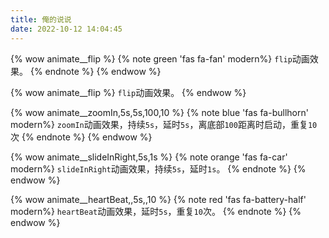 ```yaml
---
title: 俺的说说
date: 2022-10-12 14:04:45
---
```



{% wow animate__flip %}
{% note green 'fas fa-fan' modern%}
`flip`动画效果。
{% endnote %}
{% endwow %}

{% wow animate__flip %}
`flip`动画效果。
{% endwow %}

{% wow animate__zoomIn,5s,5s,100,10 %}
{% note blue 'fas fa-bullhorn' modern%}
`zoomIn`动画效果，持续`5s`，延时`5s`，离底部`100`距离时启动，重复`10`次
{% endnote %}
{% endwow %}

{% wow animate__slideInRight,5s,1s %}
{% note orange 'fas fa-car' modern%}
`slideInRight`动画效果，持续`5s`，延时`1s`。
{% endnote %}
{% endwow %}


{% wow animate__heartBeat,,5s,,10 %}
{% note red 'fas fa-battery-half' modern%}
`heartBeat`动画效果，延时`5s`，重复`10`次。
{% endnote %}
{% endwow %}

<!-- https://gitlab.com/DreamyTZK/ispeak-bber -->

